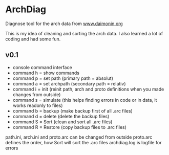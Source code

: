 # ArchDiag
Diagnose tool for the arch data from www.daimonin.org

This is my idea of cleaning and sorting the arch data. I also learned a lot of coding and had some fun.

## v0.1
- console command interface
- command h = show commands
- command p = set path (primary path = absolut)
- command a = set archpath (secondary path = relativ)
- command i = init (reinit path, arch and proto definitions when you made changes from outside)
- command s = simulate (this helps finding errors in code or in data, it works readonly to files)
- command b = backup (make backup first of all .arc files)
- command d = delete (delete the backup files)
- command S = Sort (clean and sort all .arc files)
- command R = Restore (copy backup files to .arc files)

path.ini, arch.ini and proto.arc can be changed from outside
proto.arc defines the order, how Sort will sort the .arc files
archdiag.log is logfile for errors
